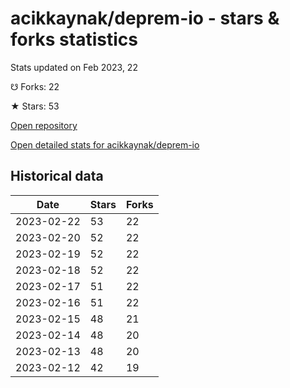 # acikkaynak/deprem-io - stars & forks statistics

Stats updated on Feb 2023, 22

☋ Forks: 22

★ Stars: 53

[Open repository](https://github.com/acikkaynak/deprem-io)

[Open detailed stats for acikkaynak/deprem-io](https://reviewgithub.com/rep/acikkaynak/deprem-io)

## Historical data
| Date | Stars | Forks |
|------|-------|-------|
| 2023-02-22 | 53 | 22 | 
| 2023-02-20 | 52 | 22 | 
| 2023-02-19 | 52 | 22 | 
| 2023-02-18 | 52 | 22 | 
| 2023-02-17 | 51 | 22 | 
| 2023-02-16 | 51 | 22 | 
| 2023-02-15 | 48 | 21 | 
| 2023-02-14 | 48 | 20 | 
| 2023-02-13 | 48 | 20 | 
| 2023-02-12 | 42 | 19 | 

